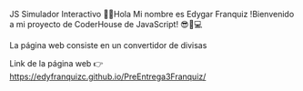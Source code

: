 JS Simulador Interactivo 
🖖🏼Hola Mi nombre es Edygar Franquiz
!Bienvenido a mi proyecto de CoderHouse de JavaScript! 😎🤍💻

La página web consiste en un convertidor de divisas

Link de la página web
👉 https://edyfranquizc.github.io/PreEntrega3Franquiz/
